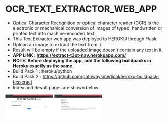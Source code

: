 # OCR_TEXT_EXTRACTOR_WEB_APP
- <a href ="https://en.wikipedia.org/wiki/Optical_character_recognition">Optical Character Recognition</a> or optical character reader (OCR) is the electronic or mechanical conversion of images of typed, handwritten or printed text into machine-encoded text.
- This Text Extractor web app was deployed to HEROKU through Flask.
- Upload an image to extract the text from it.
- Result will be empty if the uploaded image doesn't contain any text in it.
- <strong><b> APP LINK : https://extract-t3xt-nav.herokuapp.com/ </b></strong>
- <b>NOTE: Before deploying the app, add the following buildpacks in Heroku exactly as the same.</b>
- Build Pack 1 :  heroku/python
- Build Pack 2 : https://github.com/pathwaysmedical/heroku-buildpack-tesseract
- Index and Result pages are shown below:

<div class="row">
  <div class="column">
    <img src="https://github.com/NAVANEETHELITE/OCR_TEXT_EXTRACTOR/blob/master/OUTPUT/ocr1.png" title='INDEX PAGE' alt="index" style="width:30%">
    <img src="https://github.com/NAVANEETHELITE/OCR_TEXT_EXTRACTOR/blob/master/OUTPUT/ocr2.png" title="RESULT PAGE" alt='result' style="width:30%">
  </div>
</div>

